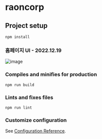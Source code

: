 # raoncorp

## Project setup
```
npm install
```

### 홈페이지 UI - 2022.12.19
![image](https://user-images.githubusercontent.com/113181934/208384528-44bec888-7a87-48d7-adf5-a9aae63628c7.png)


### Compiles and minifies for production
```
npm run build
```

### Lints and fixes files
```
npm run lint
```

### Customize configuration
See [Configuration Reference](https://cli.vuejs.org/config/).
